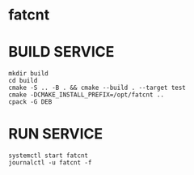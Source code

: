 # fatcnt



# BUILD SERVICE

```
mkdir build
cd build
cmake -S .. -B . && cmake --build . --target test
cmake -DCMAKE_INSTALL_PREFIX=/opt/fatcnt ..
cpack -G DEB 
```


# RUN SERVICE

```
systemctl start fatcnt
journalctl -u fatcnt -f
```
